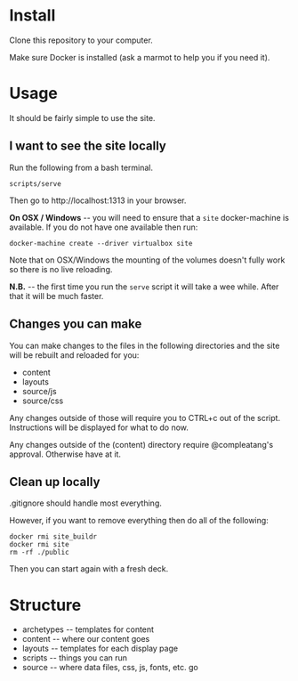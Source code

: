 # Install

Clone this repository to your computer.

Make sure Docker is installed (ask a marmot to help you if you need it).

# Usage

It should be fairly simple to use the site.

## I want to see the site locally

Run the following from a bash terminal.

```
scripts/serve
```

Then go to http://localhost:1313 in your browser.

**On OSX / Windows** -- you will need to ensure that a `site` docker-machine is available. If you do not have one available then run:

```
docker-machine create --driver virtualbox site
```

Note that on OSX/Windows the mounting of the volumes doesn't fully work so there is no live reloading.

**N.B.** -- the first time you run the `serve` script it will take a wee while. After that it will be much faster.

## Changes you can make

You can make changes to the files in the following directories and the site will be rebuilt and reloaded for you:

* content
* layouts
* source/js
* source/css

Any changes outside of those will require you to CTRL+c out of the script. Instructions will be displayed for what to do now.

Any changes outside of the (content) directory require @compleatang's approval. Otherwise have at it.

## Clean up locally

.gitignore should handle most everything.

However, if you want to remove everything then do all of the following:

```
docker rmi site_buildr
docker rmi site
rm -rf ./public
```

Then you can start again with a fresh deck.

# Structure

* archetypes -- templates for content
* content -- where our content goes
* layouts -- templates for each display page
* scripts -- things you can run
* source -- where data files, css, js, fonts, etc. go

